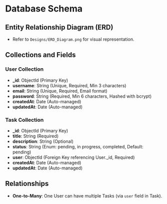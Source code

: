 # Database Schema

## Entity Relationship Diagram (ERD)

- Refer to `Designs/ERD_Diagram.png` for visual representation.

## Collections and Fields

### User Collection

- **_id**: ObjectId (Primary Key)
- **username**: String (Unique, Required, Min 3 characters)
- **email**: String (Unique, Required, Email format)
- **password**: String (Required, Min 6 characters, Hashed with bcrypt)
- **createdAt**: Date (Auto-managed)
- **updatedAt**: Date (Auto-managed)

### Task Collection

- **_id**: ObjectId (Primary Key)
- **title**: String (Required)
- **description**: String (Optional)
- **status**: String (Enum: pending, in progress, completed, Default: pending)
- **user**: ObjectId (Foreign Key referencing User._id, Required)
- **createdAt**: Date (Auto-managed)
- **updatedAt**: Date (Auto-managed)

## Relationships

- **One-to-Many**: One User can have multiple Tasks (via `user` field in Task).
